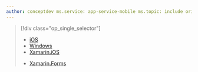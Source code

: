 ```yaml
---
author: conceptdev ms.service: app-service-mobile ms.topic: include origin.date:08/23/2018 ms.date: 12/03/2018 author:crdun ms.author: v-biyu
---
```

> [!div class="op_single_selector"]
>- [iOS](../articles/app-service-mobile/app-service-mobile-ios-get-started-push.md)
>- [Windows](../articles/app-service-mobile/app-service-mobile-windows-store-dotnet-get-started-push.md)
>- [Xamarin.iOS](../articles/app-service-mobile/app-service-mobile-xamarin-ios-get-started-push.md)
> * [Xamarin.Forms](../articles/app-service-mobile/app-service-mobile-xamarin-forms-get-started-push.md)
